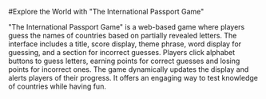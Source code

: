 #Explore the World with "The International Passport Game"

"The International Passport Game" is a web-based game where players guess the names of countries based on partially revealed letters. The interface includes a title, score display, theme phrase, word display for guessing, and a section for incorrect guesses. Players click alphabet buttons to guess letters, earning points for correct guesses and losing points for incorrect ones. The game dynamically updates the display and alerts players of their progress. It offers an engaging way to test knowledge of countries while having fun.




